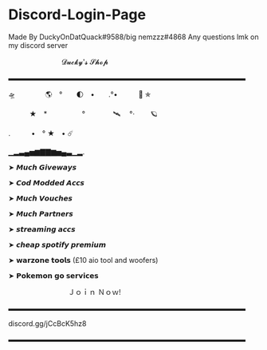 # Discord-Login-Page
Made By DuckyOnDatQuack#9588/big nemzzz#4868
Any questions lmk on my discord server

ㅤㅤㅤㅤㅤㅤㅤㅤ                   𝓓𝓾𝓬𝓴𝔂'𝓼 𝓢𝓱𝓸𝓹

▬▬▬▬▬▬▬▬▬▬▬▬▬▬▬▬▬▬▬▬▬▬▬▬▬▬▬▬▬▬▬▬▬▬

🛸　　　 　🌎　°　　🌓　•　　.°•　　　🚀 ✯

　　　★　*　　　　　°　　　　🛰️ 　°·　　                           🪐
   
.　　　•　° ★　•  ☄️

▁▂▃▄▅▆▇▇▆▅▄▃▁▂.

➤ 𝙈𝙪𝙘𝙝 𝙂𝙞𝙫𝙚𝙬𝙖𝙮𝙨

➤ 𝘾𝙤𝙙 𝙈𝙤𝙙𝙙𝙚𝙙 𝘼𝙘𝙘𝙨

➤ 𝙈𝙪𝙘𝙝 𝙑𝙤𝙪𝙘𝙝𝙚𝙨

➤ 𝙈𝙪𝙘𝙝 𝙋𝙖𝙧𝙩𝙣𝙚𝙧𝙨

➤ 𝙨𝙩𝙧𝙚𝙖𝙢𝙞𝙣𝙜 𝙖𝙘𝙘𝙨

➤ 𝙘𝙝𝙚𝙖𝙥 𝙨𝙥𝙤𝙩𝙞𝙛𝙮 𝙥𝙧𝙚𝙢𝙞𝙪𝙢

➤ 𝘄𝗮𝗿𝘇𝗼𝗻𝗲 𝘁𝗼𝗼𝗹𝘀 (£10 aio tool and woofers)

➤ 𝗣𝗼𝗸𝗲𝗺𝗼𝗻 𝗴𝗼 𝘀𝗲𝗿𝘃𝗶𝗰𝗲𝘀

ㅤㅤㅤㅤㅤㅤㅤㅤㅤ                  Ｊｏｉｎ Ｎｏｗ!

▬▬▬▬▬▬▬▬▬▬▬▬▬▬▬▬▬▬▬▬▬▬▬▬▬▬▬▬▬▬▬▬▬▬

discord.gg/jCcBcK5hz8

▬▬▬▬▬▬▬▬▬▬▬▬▬▬▬▬▬▬▬▬▬▬▬▬▬▬▬▬▬▬▬▬▬▬
